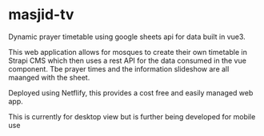 # masjid-tv
Dynamic prayer timetable using google sheets api for data built in vue3. 

This web application allows for mosques to create their own timetable in Strapi CMS which then uses a rest API for the data consumed in the vue component. Tbe prayer times and the information slideshow are all maanged with the sheet. 

Deployed using Netflify, this provides a cost free and easily managed web app. 

This is currently for desktop view but is further being developed for mobile use
